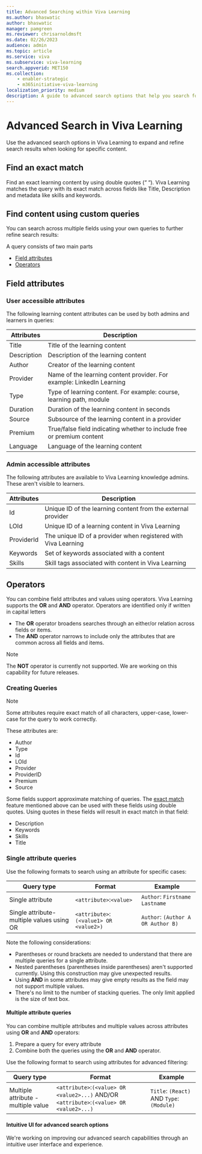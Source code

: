 ```yaml
---
title: Advanced Searching within Viva Learning
ms.author: bhaswatic
author: bhaswatic
manager: pamgreen
ms.reviewer: chrisarnoldmsft
ms.date: 02/26/2023
audience: admin
ms.topic: article
ms.service: viva
ms.subservice: viva-learning
search.appverid: MET150
ms.collection: 
    - enabler-strategic
    - m365initiative-viva-learning
localization_priority: medium
description: A guide to advanced search options that help you search for content within Viva Learning. 
---
```


# Advanced Search in Viva Learning

Use the advanced search options in Viva Learning to expand and refine search results when looking for specific content.

## Find an exact match

Find an exact learning content by using double quotes (“ “). Viva Learning matches the query with its exact match across fields like Title, Description and metadata like skills and keywords.


## Find content using custom queries

You can search across multiple fields using your own queries to further refine search results:  

A query consists of two main parts

- [Field attributes](#field-attributes)
- [Operators](#operators)

## Field attributes

### User accessible attributes

The following learning content attributes can be used by both admins and learners in queries:

|Attributes | Description|
|-----------|-----------|
|Title | Title of the learning content|
|Description| Description of the learning content|
|Author | Creator of the learning content|
|Provider| Name of the learning content provider. For example: LinkedIn Learning|
|Type| Type of learning content. For example: course, learning path, module|
|Duration| Duration of the learning content in seconds|
|Source| Subsource of the learning content in a provider|
|Premium| True/false field indicating whether to include free or premium content|
|Language| Language of the learning content|

### Admin accessible attributes 

The following attributes are available to Viva Learning knowledge admins. These aren't visible to learners. 

|Attributes | Description|
|-----------|-----------|
|Id | Unique ID of the learning content from the external provider|
|LOId | Unique ID of a learning content in Viva Learning|
|ProviderId | The unique ID of a provider when registered with Viva Learning|
|Keywords | Set of keywords associated with a content |
|Skills | Skill tags associated with content in Viva Learning |

## Operators

You can combine field attributes and values using operators. Viva Learning supports the **OR** and **AND** operator. 
Operators are identified only if written in capital letters

- The **OR** operator broadens searches through an either/or relation across fields or items.
- The **AND** operator narrows to include only the attributes that are common across all fields and items.


>[!NOTE]
> The **NOT** operator is currently not supported. We are working on this capability for future releases.

### Creating Queries 

>[!NOTE]
>Some attributes require exact match of all characters, upper-case, lower-case for the query to work correctly.

These attributes are:

- Author
- Type
- Id
- LOId
- Provider
- ProviderID
- Premium
- Source

Some fields support approximate matching of queries. The [exact match](#find-an-exact-match) feature mentioned above can be used with these fields using double quotes. 
Using quotes in these fields will result in exact match in that field:

- Description
- Keywords
- Skills
- Title

### Single attribute queries

Use the following formats to search using an attribute for specific cases:

|Query type| Format | Example |
|------|-----|------|
|Single attribute| `<attribute>`:`<value>` | `Author`: `Firstname Lastname`|
Single attribute-multiple values using OR| `<attribute>`:`(<value1> OR <value2>)`|`Author`: `(Author A  OR Author B)`|


Note the following considerations: 

- Parentheses or round brackets are needed to understand that there are multiple queries for a single attribute.
- Nested parentheses (parentheses inside parentheses) aren't supported currently. Using this construction may give unexpected results.
- Using **AND** in some attributes may give empty results as the field may not support multiple values.
- There's no limit to the number of stacking queries. The only limit applied is the size of text box.

#### Multiple attribute queries

You can combine multiple attributes and multiple values across attributes using **OR** and **AND** operators: 


1. Prepare a query for every attribute
1. Combine both the queries using the **OR** and **AND** operator.

Use the following format to search using attributes for advanced filtering:

|Query type| Format | Example|
|------|-----|------|
Multiple attribute - multiple value| `<attribute>`:`(<value> OR <value2>...)` AND/OR `<attribute>`:`(<value> OR <value2>...)`| `Title`: `(React)` AND `Type`:`(Module)`|

#### Intuitive UI for advanced search options

We're working on improving our advanced search capabilities through an intuitive user interface and experience.
